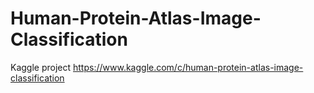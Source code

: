 # Human-Protein-Atlas-Image-Classification

Kaggle project  https://www.kaggle.com/c/human-protein-atlas-image-classification

